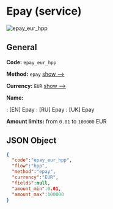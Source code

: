 
# Epay (service) 
![epay_eur_hpp](https://static.openfintech.io/payment_methods/epay_eur_hpp/logo.svg?w=400&c=v0.59.26#w200)  

## General 
 
**Code:** `epay_eur_hpp` 
 
**Method:** `epay` 
 [show -->](/payment-methods/epay/) 
 
**Currency:** `EUR` [show -->](/currencies/EUR/) 
 
**Name:** 
 
:	[EN] Epay 
:	[RU] Epay 
:	[UK] Epay 
 
**Amount limits:** from `0.01` to `100000` EUR 

## JSON Object 

```json
{
  "code":"epay_eur_hpp",
  "flow":"hpp",
  "method":"epay",
  "currency":"EUR",
  "fields":null,
  "amount_min":0.01,
  "amount_max":100000
}
```  
